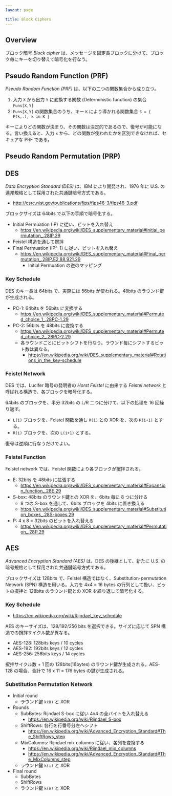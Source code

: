 ```yaml
---
layout: page

title: Block Ciphers
---
```


<script type="text/x-mathjax-config">
  MathJax.Hub.Config({ tex2jax: { inlineMath: [['$','$'], ["\\(","\\)"]] } });
</script>
<script type="text/javascript"
  src="http://cdn.mathjax.org/mathjax/latest/MathJax.js?config=TeX-AMS_HTML">
</script>

## Overview

ブロック暗号 _Block cipher_ は、メッセージを固定長ブロックに分けて、ブロック毎にキーを切り替えて暗号化を行なう。

## Pseudo Random Function (PRF)

_Pseudo Random Function (PRF)_ は、以下の二つの関数集合から成り立つ。

1. 入力 `X` から出力 `Y` に変換する関数 (Deterministic function) の集合 `Funs[X,Y]`
2. `Funs[X,Y]` の関数集合のうち、キー `K` により導かれる関数集合 `S = { F(k,.), k in K }`

キーによりどの関数が決まり、その関数は決定的であるので、復号が可能になる。言い換えると、入力 `x` から、どの関数が使われたかを区別できなければ、セキュアな PRF である。

## Pseudo Random Permutation (PRP)

## DES

_Data Encryption Standard (DES)_ は、IBM により開発され、1976 年に U.S. の連邦規格として採用された共通鍵暗号方式である。

* <http://csrc.nist.gov/publications/fips/fips46-3/fips46-3.pdf>

ブロックサイズは 64bits で以下の手順で暗号化する。

* Initial Permuation (IP) に従い、ビットを入れ替え
  * <https://en.wikipedia.org/wiki/DES_supplementary_material#Initial_permutation_.28IP.29>
* Feistel 構造を通して撹拌
* Final Permuation (IP^-1) に従い、ビットを入れ替え
  * <https://en.wikipedia.org/wiki/DES_supplementary_material#Final_permutation_.28IP.E2.88.921.29>
    * Initial Permuation の逆のマッピング

### Key Schedule

DES のキー長は 64bits で、実際には 56bits が使われる。48bits のラウンド鍵が生成される。

* PC-1: 64bits を 56bits に変換する
  * <https://en.wikipedia.org/wiki/DES_supplementary_material#Permuted_choice_1_.28PC-1.29>
* PC-2: 56bits を 48bits に変換する
  * <https://en.wikipedia.org/wiki/DES_supplementary_material#Permuted_choice_2_.28PC-2.29>
  * 各ラウンドごとにビットシフトを行なう。ラウンド毎にシフトするビット数は異なる。
    * <https://en.wikipedia.org/wiki/DES_supplementary_material#Rotations_in_the_key-schedule>

### Feistel Network

DES では、Lucifer 暗号の発明者の _Horst Feistel_ に由来する _Feistel network_ と呼ばれる構造で、各ブロックを暗号化する。

64bits のブロックを、半分 32bits の L/R 二つに分けて、以下の処理を 16 回繰り返す。

* `L(i)` ブロックを、Feistel 関数を通し `R(i)` との XOR を、次の `R(i+1)` とする。
* `R(i)` ブロックを、次の `L(i+1)` とする。

復号は逆順に行なうだけでよい。

### Feistel Function

Feistel network では、Feistel 関数により各ブロックが撹拌される。

* E: 32bits を 48bits に拡張する
  * <https://en.wikipedia.org/wiki/DES_supplementary_material#Expansion_function_.28E.29>
* S-box: 48bits のラウンド鍵との XOR を、6bits 毎に 8 つに分ける
  * 8 つの S-box を通して、6bits ブロックを 4bits に置き換える
  * <https://en.wikipedia.org/wiki/DES_supplementary_material#Substitution_boxes_.28S-boxes.29>
* P: 4 x 8 = 32bits のビットを入れ替える
  * <https://en.wikipedia.org/wiki/DES_supplementary_material#Permutation_.28P.29>

## AES

_Advanced Encryption Standard (AES)_ は、DES の後継として、新たに U.S. の暗号規格として採用された共通鍵暗号方式である。

ブロックサイズは 128bits で、Feistel 構造ではなく、Substitution-permutation Network (SPN) 構造を用いる。入力を 4x4 = 16 bytes の行列として扱い、ビットの撹拌と 128bits のラウンド鍵との XOR を繰り返して暗号化する。

### Key Schedule

* <https://en.wikipedia.org/wiki/Rijndael_key_schedule>

AES のキーサイズは、128/192/256 bits を選択できる。サイズに応じて SPN 構造での撹拌サイクル数が異なる。

* AES-128: 128bits keys / 10 cycles
* AES-192: 192bits keys / 12 cycles
* AES-256: 256bits keys / 14 cycles

撹拌サイクル数 + 1 回の 128bits(16bytes) のラウンド鍵が生成される。AES-128 の場合、合計で 16 x 11 = 176 bytes の鍵が生成される。

### Substitution Permutation Network

* Initial round
  * ラウンド鍵 `k(0)` と XOR
* Rounds
  * SubBytes: Rijndael S-box に従い 4x4 の全バイトを入れ替える
    * <https://en.wikipedia.org/wiki/Rijndael_S-box>
  * ShiftRows: 各行を行番号分左へシフト
    * <https://en.wikipedia.org/wiki/Advanced_Encryption_Standard#The_ShiftRows_step>
  * MixColumns: Rijndael mix columns に従い、各列を変換する
    * <https://en.wikipedia.org/wiki/Rijndael_mix_columns>
    * <https://en.wikipedia.org/wiki/Advanced_Encryption_Standard#The_MixColumns_step>
  * ラウンド鍵 `k(i)` と XOR
* Final round
  * SubBytes
  * ShiftRows
  * ラウンド鍵 `k(n)` と XOR

